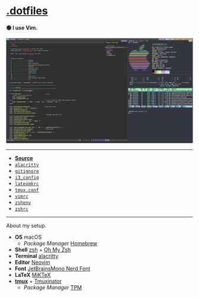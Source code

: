 # [.dotfiles](https://dotfiles.starikov.io)

<script src="https://dotfiles.starikov.io/template/analytics.js"></script>

**🟢 I use Vim.**

![](template/dotfiles.png)

---

- **[Source](https://github.com/IllyaStarikov/.dotfiles)**
- [`alacritty`](http://dotfiles.starikov.io/template/alacritty.html)
- [`gitignore`](http://dotfiles.starikov.io/template/gitignore.html)
- [`i3_config`](http://dotfiles.starikov.io/template/i3_config.html)
- [`latexmkrc`](http://dotfiles.starikov.io/template/latexmkrc.html)
- [`tmux.conf`](http://dotfiles.starikov.io/template/tmux.html)
- [`vimrc`](http://dotfiles.starikov.io/template/vimrc.html)
- [`zshenv`](http://dotfiles.starikov.io/template/zshenv.html)
- [`zshrc`](http://dotfiles.starikov.io/template/zshrc.html)

---

About my setup.

- **OS** macOS
    - *Package Manager* [Homebrew](https://brew.sh)
- **Shell** [zsh](https://www.zsh.org/) + [Oh My Zsh](https://ohmyz.sh/)
- **Terminal** [alacritty](https://github.com/alacritty/alacritty)
- **Editor** [Neovim](https://neovim.io/)
- **Font** [JetBrainsMono Nerd Font](https://www.jetbrains.com/lp/mono/)
- **LaTeX** [MiKTeX](https://miktex.org)
- **[tmux](https://github.com/tmux/tmux/wiki)** + [Tmuxinator](https://github.com/tmuxinator/tmuxinator)
    - *Package Manager* [TPM](https://github.com/tmux-plugins/tpm)

